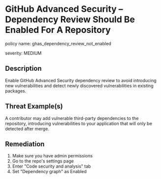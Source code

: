 # GitHub Advanced Security – Dependency Review Should Be Enabled For A Repository

policy name: ghas_dependency_review_not_enabled

severity: MEDIUM

## Description

Enable GitHub Advanced Security dependency review to avoid introducing new
vulnerabilities and detect newly discovered vulnerabilities in existing
packages.

## Threat Example(s)

A contributor may add vulnerable third-party dependencies to the repository,
introducing vulnerabilities to your application that will only be detected after
merge.

## Remediation

1. Make sure you have admin permissions
2. Go to the repo's settings page
3. Enter "Code security and analysis" tab
4. Set "Dependency graph" as Enabled
